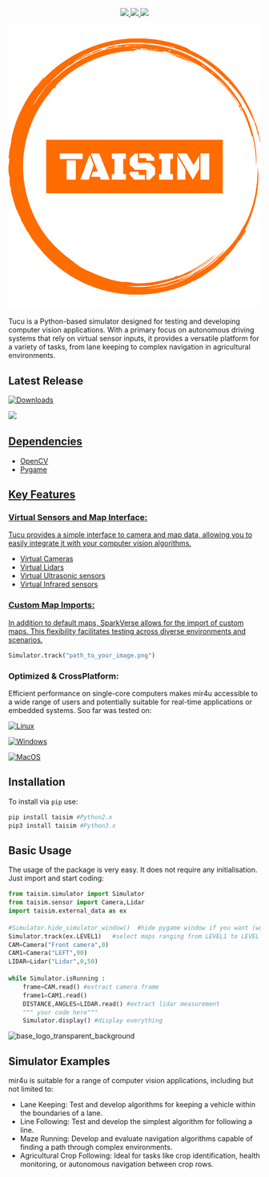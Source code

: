 <p align="center">
<a href="https://www.linkedin.com/in/adrian-ionu%C8%9B-%C8%9Bucudean-37aa59244">
    <img src="https://img.shields.io/badge/-LinkedIn-blue">
</a>
<a href="mailto:Tucudean.Adrian.Ionut@outlook.com">
    <img src="https://img.shields.io/badge/-Email-darkgreen?style=flat-square&logo=#0078D4&logoColor=black">
</a>

<a href="[https://pypi.org/user/TucuAI/](https://static.pepy.tech/personalized-badge/sparkverse?period=total&units=abbreviation&left_color=black&right_color=orange&left_text=Downloads)">
    <img src="https://img.shields.io/badge/PyPi-TucuAI-blueviolet">
</a>

<br/> 



</p>

![base_logo_transparent_background](/src/taisim/data/taisim.png)

Tucu is a Python-based simulator designed for testing and developing computer vision applications. With a primary focus on autonomous driving systems that rely on virtual sensor inputs, it provides a versatile platform for a variety of tasks, from lane keeping to complex navigation in agricultural environments.

## Latest Release

<p align="center">
    
[![Downloads](http://pepy.tech/badge/sparkverse)](http://pepy.tech/project/sparkverse)
    
<a href="https://github.com/Amporu/SparkVerse/releases">
    <img src="https://img.shields.io/badge/0%20.%200-.%203-blueviolet">
 
<br/> 
    
</p>
    
## Dependencies
  * OpenCV
  * Pygame

## Key Features

### Virtual Sensors and Map Interface: 
  Tucu provides a simple interface to camera and map data, allowing you to easily integrate it with your computer vision algorithms.
  * Virtual Cameras
  * Virtual Lidars
  * Virtual Ultrasonic sensors
  * Virtual Infrared sensors
### Custom Map Imports: 
In addition to default maps, SparkVerse allows for the import of custom maps. This flexibility facilitates testing across diverse environments and scenarios.
```python
Simulator.track("path_to_your_image.png")
```
### Optimized & CrossPlatform: 
Efficient performance on single-core computers makes mir4u accessible to a wide range of users and potentially suitable for real-time applications or embedded systems.
Soo far was tested on:

[![Linux](https://img.shields.io/badge/linux-black?style=for-the-badge&logo=Linux)](https://github.com/Amporu)
    
[![Windows](https://img.shields.io/badge/Windows-black?style=for-the-badge&logo=Windows)](https://github.com/Amporu)
    
[![MacOS](https://img.shields.io/badge/MacOS-black?style=for-the-badge&logo=MacOS)](https://github.com/Amporu)

## Installation
To install via `pip` use:
```sh
pip install taisim #Python2.x
pip3 install taisim #Python3.x
```
## Basic Usage
The usage of the package is very easy. It does not require any initialisation. Just import and start coding:
```python
from taisim.simulator import Simulator
from taisim.sensor import Camera,Lidar
import taisim.external_data as ex

#Simulator.hide_simulator_window()  #hide pygame window if you want (works only on Linux and MacOS
Simulator.track(ex.LEVEL1)   #select maps ranging from LEVEL1 to LEVEL 7 or input path
CAM=Camera("Front camera",0)
CAM1=Camera("LEFT",90)
LIDAR=Lidar("Lidar",0,50)

while Simulator.isRunning :
    frame=CAM.read() #extract camera frame
    frame1=CAM1.read()
    DISTANCE,ANGLES=LIDAR.read() #extract lidar measurement
    """ your code here"""
    Simulator.display() #display everything
```



![base_logo_transparent_background](/assets/demo.gif)

## Simulator Examples
mir4u is suitable for a range of computer vision applications, including but not limited to:

   * Lane Keeping: 
     Test and develop algorithms for keeping a vehicle within the boundaries of a lane.
   * Line Following:
     Test and develop the simplest algorithm for following a line.
   * Maze Running: 
     Develop and evaluate navigation algorithms capable of finding a path through complex environments.
   * Agricultural Crop Following: 
   Ideal for tasks like crop identification, health monitoring, or autonomous navigation between crop rows.
